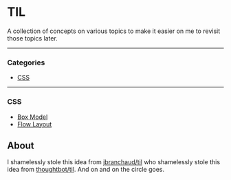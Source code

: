# TIL

A collection of concepts on various topics to make it easier on me to revisit those topics later.

---

### Categories

* [CSS](#css)

---

### CSS

- [Box Model](css/box-model.md)
- [Flow Layout](css/flow-layout.md)

## About

I shamelessly stole this idea from [jbranchaud/til](https://github.com/jbranchaud/til) who shamelessly stole this idea from [thoughtbot/til](https://github.com/thoughtbot/til). And on and on the circle goes.
